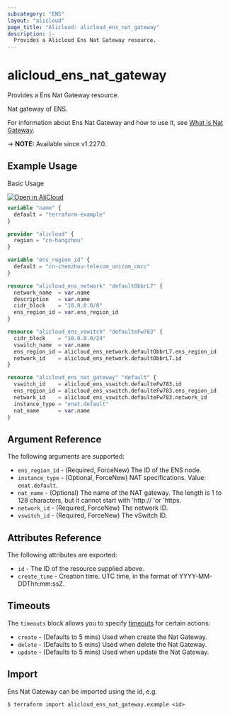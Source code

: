 ```yaml
---
subcategory: "ENS"
layout: "alicloud"
page_title: "Alicloud: alicloud_ens_nat_gateway"
description: |-
  Provides a Alicloud Ens Nat Gateway resource.
---
```


# alicloud_ens_nat_gateway

Provides a Ens Nat Gateway resource.

Nat gateway of ENS.

For information about Ens Nat Gateway and how to use it, see [What is Nat Gateway](https://www.alibabacloud.com/help/en/).

-> **NOTE:** Available since v1.227.0.

## Example Usage

Basic Usage

<div style="display: block;margin-bottom: 40px;"><div class="oics-button" style="float: right;position: absolute;margin-bottom: 10px;">
  <a href="https://api.aliyun.com/terraform?resource=alicloud_ens_nat_gateway&exampleId=43c8bcc1-e0c4-65db-947f-404db031e6947b77c185&activeTab=example&spm=docs.r.ens_nat_gateway.0.43c8bcc1e0&intl_lang=EN_US" target="_blank">
    <img alt="Open in AliCloud" src="https://img.alicdn.com/imgextra/i1/O1CN01hjjqXv1uYUlY56FyX_!!6000000006049-55-tps-254-36.svg" style="max-height: 44px; max-width: 100%;">
  </a>
</div></div>

```terraform
variable "name" {
  default = "terraform-example"
}

provider "alicloud" {
  region = "cn-hangzhou"
}

variable "ens_region_id" {
  default = "cn-chenzhou-telecom_unicom_cmcc"
}

resource "alicloud_ens_network" "defaultObbrL7" {
  network_name  = var.name
  description   = var.name
  cidr_block    = "10.0.0.0/8"
  ens_region_id = var.ens_region_id
}

resource "alicloud_ens_vswitch" "defaulteFw783" {
  cidr_block    = "10.0.8.0/24"
  vswitch_name  = var.name
  ens_region_id = alicloud_ens_network.defaultObbrL7.ens_region_id
  network_id    = alicloud_ens_network.defaultObbrL7.id
}

resource "alicloud_ens_nat_gateway" "default" {
  vswitch_id    = alicloud_ens_vswitch.defaulteFw783.id
  ens_region_id = alicloud_ens_vswitch.defaulteFw783.ens_region_id
  network_id    = alicloud_ens_vswitch.defaulteFw783.network_id
  instance_type = "enat.default"
  nat_name      = var.name
}
```

## Argument Reference

The following arguments are supported:
* `ens_region_id` - (Required, ForceNew) The ID of the ENS node.
* `instance_type` - (Optional, ForceNew) NAT specifications. Value: `enat.default`.
* `nat_name` - (Optional) The name of the NAT gateway. The length is 1 to 128 characters, but it cannot start with 'http:// 'or 'https.
* `network_id` - (Required, ForceNew) The network ID.
* `vswitch_id` - (Required, ForceNew) The vSwitch ID.

## Attributes Reference

The following attributes are exported:
* `id` - The ID of the resource supplied above.
* `create_time` - Creation time. UTC time, in the format of YYYY-MM-DDThh:mm:ssZ.

## Timeouts

The `timeouts` block allows you to specify [timeouts](https://www.terraform.io/docs/configuration-0-11/resources.html#timeouts) for certain actions:
* `create` - (Defaults to 5 mins) Used when create the Nat Gateway.
* `delete` - (Defaults to 5 mins) Used when delete the Nat Gateway.
* `update` - (Defaults to 5 mins) Used when update the Nat Gateway.

## Import

Ens Nat Gateway can be imported using the id, e.g.

```shell
$ terraform import alicloud_ens_nat_gateway.example <id>
```